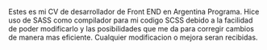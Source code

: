 Estes es mi CV de desarrollador de Front END en Argentina Programa.
Hice uso de SASS como compilador para mi codigo SCSS debido a la facilidad de poder modificarlo y las posibilidades que me da para corregir cambios de manera mas eficiente.
Cualquier modificacion o mejora seran recibidas. 